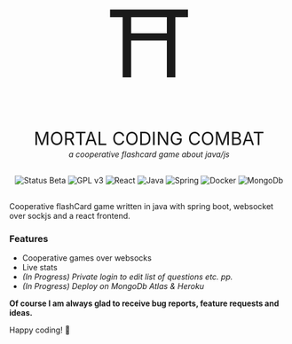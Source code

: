 
<div style="font-size: 10rem; text-align:center">⛩️</div>
<div style="text-transform: uppercase; font-size: 2rem; text-align:center">Mortal Coding Combat</div>
<div style="text-transform: lowercase; font-style:italic; text-align:center;">A cooperative flashcard game about java/js</div>

<div style="text-align:center; margin: 30px 0">
  <img alt="Status Beta" src="https://img.shields.io/badge/Status-Beta-green.svg?style=flat"/>
  <img alt="GPL v3" src="https://img.shields.io/badge/License-GPL%20v3-orange.svg"/>
  <img alt="React" src="https://img.shields.io/badge/-React-blue?logo=react&style=flat"/>
  <img alt="Java" src="https://img.shields.io/badge/-Java-brown?logo=java&style=flat"/>
  <img alt="Spring" src="https://img.shields.io/badge/-Spring-lightgrey?logo=spring&style=flat"/>
  <img alt="Docker" src="https://img.shields.io/badge/-Docker-grey?logo=docker&style=flat"/>
  <img alt="MongoDb" src="https://img.shields.io/badge/-MongoDb-yellow?logo=mongodb&style=flat"/>
</div>

Cooperative flashCard game written in java with spring boot, websocket over sockjs and a react frontend.

### Features
- Cooperative games over websocks
- Live stats
- *(In Progress) Private login to edit list of questions etc. pp.*
- *(In Progress) Deploy on MongoDb Atlas & Heroku*

**Of course I am always glad to receive bug reports, feature requests and ideas.**

Happy coding! :metal: